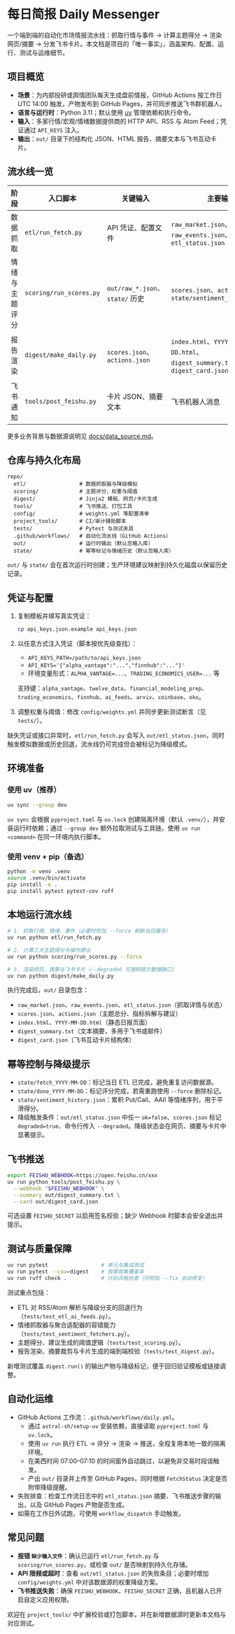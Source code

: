# 每日简报 Daily Messenger

一个端到端的自动化市场情报流水线：抓取行情与事件 → 计算主题得分 → 渲染网页/摘要 → 分发飞书卡片。本文档是项目的「唯一事实」，涵盖架构、配置、运行、测试与运维细节。

## 项目概览

- **场景**：为内部投研或舆情团队每天生成盘前情报，GitHub Actions 按工作日 UTC 14:00 触发，产物发布到 GitHub Pages，并可同步推送飞书群机器人。
- **语言与运行时**：Python 3.11；默认使用 [uv](https://github.com/astral-sh/uv) 管理依赖和执行命令。
- **输入**：多家行情/宏观/情绪数据提供商的 HTTP API、RSS 与 Atom Feed；凭证通过 `API_KEYS` 注入。
- **输出**：`out/` 目录下的结构化 JSON、HTML 报告、摘要文本与飞书互动卡片。

## 流水线一览

| 阶段 | 入口脚本 | 关键输入 | 主要输出 | 降级策略 |
| ---- | -------- | -------- | -------- | -------- |
| 数据抓取 | `etl/run_fetch.py` | API 凭证、配置文件 | `raw_market.json`、`raw_events.json`、`etl_status.json` | 缺失数据时回退模拟函数并记录 `FetchStatus` |
| 情绪与主题评分 | `scoring/run_scores.py` | `out/raw_*.json`、`state/` 历史 | `scores.json`、`actions.json`、`state/sentiment_history.json` | 可通过 `--force` 忽略缓存，缺口数据视为降级 |
| 报告渲染 | `digest/make_daily.py` | `scores.json`、`actions.json` | `index.html`、`YYYY-MM-DD.html`、`digest_summary.txt`、`digest_card.json` | `--degraded` 或 `scores.json` 标记触发醒目提示 |
| 飞书通知 | `tools/post_feishu.py` | 卡片 JSON、摘要文本 | 飞书机器人消息 | 缺少 Webhook 时跳过但不中断流水线 |

更多业务背景与数据源说明见 [docs/data_source.md](docs/data_source.md)。

## 仓库与持久化布局

```text
repo/
  etl/                 # 数据抓取器与降级模拟
  scoring/             # 主题评分、权重与阈值
  digest/              # Jinja2 模板、网页/卡片生成
  tools/               # 飞书推送、打包工具
  config/              # weights.yml 等配置清单
  project_tools/       # CI/审计辅助脚本
  tests/               # Pytest 与测试夹具
  .github/workflows/   # 自动化流水线（GitHub Actions）
  out/                 # 运行时输出（默认忽略入库）
  state/               # 幂等标记与情绪历史（默认忽略入库）
```

`out/` 与 `state/` 会在首次运行时创建；生产环境建议映射到持久化磁盘以保留历史记录。

## 凭证与配置

1. 复制模板并填写真实凭证：

   ```bash
   cp api_keys.json.example api_keys.json
   ```

2. 以任意方式注入凭证（脚本按优先级查找）：

   - `API_KEYS_PATH=/path/to/api_keys.json`
   - `API_KEYS='{"alpha_vantage":"...","finnhub":"..."}'`
   - 环境变量形式：`ALPHA_VANTAGE=...`、`TRADING_ECONOMICS_USER=...` 等

   支持键：`alpha_vantage`、`twelve_data`、`financial_modeling_prep`、`trading_economics`、`finnhub`、`ai_feeds`、`arxiv`、`coinbase`、`okx`。

3. 调整权重与阈值：修改 `config/weights.yml` 并同步更新测试断言（见 `tests/`）。

缺失凭证或接口异常时，`etl/run_fetch.py` 会写入 `out/etl_status.json`，同时触发模拟数据或历史回退，流水线仍可完成但会被标记为降级模式。

## 环境准备

### 使用 uv（推荐）

```bash
uv sync --group dev
```

`uv sync` 会根据 `pyproject.toml` 与 `uv.lock` 创建隔离环境（默认 `.venv/`），并安装运行时依赖；通过 `--group dev` 额外拉取测试与工具链。使用 `uv run <command>` 在同一环境内执行脚本。

### 使用 venv + pip（备选）

```bash
python -m venv .venv
source .venv/bin/activate
pip install -e .
pip install pytest pytest-cov ruff
```

## 本地运行流水线

```bash
# 1. 抓取行情、情绪、事件（必要时附加 --force 刷新当日缓存）
uv run python etl/run_fetch.py

# 2. 计算三大主题得分与操作建议
uv run python scoring/run_scores.py --force

# 3. 渲染网页、摘要与飞书卡片（--degraded 可强制提示数据缺口）
uv run python digest/make_daily.py
```

执行完成后，`out/` 目录包含：

- `raw_market.json`、`raw_events.json`、`etl_status.json`（抓取详情与状态）
- `scores.json`、`actions.json`（主题总分、指标拆解与建议）
- `index.html`、`YYYY-MM-DD.html`（静态日报页面）
- `digest_summary.txt`（文本摘要，多用于飞书或邮件）
- `digest_card.json`（飞书互动卡片结构体）

## 幂等控制与降级提示

- `state/fetch_YYYY-MM-DD`：标记当日 ETL 已完成，避免重复访问数据源。
- `state/done_YYYY-MM-DD`：标记评分完成，若需重跑使用 `--force` 删除标记。
- `state/sentiment_history.json`：累积 Put/Call、AAII 等情绪序列，用于平滑得分。
- 降级触发条件：`out/etl_status.json` 中任一 `ok=false`、`scores.json` 标记 `degraded=true`、命令行传入 `--degraded`。降级状态会在网页、摘要与卡片中显著提示。

## 飞书推送

```bash
export FEISHU_WEBHOOK=https://open.feishu.cn/xxx
uv run python tools/post_feishu.py \
  --webhook "$FEISHU_WEBHOOK" \
  --summary out/digest_summary.txt \
  --card out/digest_card.json
```

可选设置 `FEISHU_SECRET` 以启用签名校验；缺少 Webhook 时脚本会安全退出并提示。

## 测试与质量保障

```bash
uv run pytest                 # 单元与集成测试
uv run pytest --cov=digest    # 按需收集覆盖率
uv run ruff check .           # 代码风格检查（可附加 --fix 自动修复）
```

测试重点包括：

- ETL 对 RSS/Atom 解析与降级分支的回退行为（`tests/test_etl_ai_feeds.py`）。
- 情绪抓取器与聚合适配器的容错能力（`tests/test_sentiment_fetchers.py`）。
- 主题得分、建议生成的阈值逻辑（`tests/test_scoring.py`）。
- 报告渲染、摘要裁剪与卡片生成的端到端校验（`tests/test_digest.py`）。

新增测试覆盖 `digest.run()` 的输出产物与降级标记，便于回归验证模板或链接调整。

## 自动化运维

- GitHub Actions 工作流：`.github/workflows/daily.yml`。
  - 通过 `astral-sh/setup-uv` 安装依赖，直接读取 `pyproject.toml` 与 `uv.lock`。
  - 使用 `uv run` 执行 ETL → 评分 → 渲染 → 推送，全程复用本地一致的隔离环境。
  - 在美西时间 07:00–07:10 的时间窗外自动跳过，以避免非交易时段误触发。
  - 产出 `out/` 目录并上传至 GitHub Pages，同时根据 `FetchStatus` 决定是否附带降级提醒。
- 失败排查：检查工作流日志中的 `etl_status.json` 摘要、飞书推送步骤的输出，以及 GitHub Pages 产物是否生成。
- 如需在工作日外试跑，可使用 `workflow_dispatch` 手动触发。

## 常见问题

- **报错 `缺少输入文件`**：确认已运行 `etl/run_fetch.py` 与 `scoring/run_scores.py`，或检查 `out/` 是否映射到持久化存储。
- **API 限频或超时**：查看 `out/etl_status.json` 的失败条目；必要时增加 `config/weights.yml` 中对该数据源的权重降级方案。
- **飞书推送失败**：确保 `FEISHU_WEBHOOK`、`FEISHU_SECRET` 正确，且机器人已开启自定义应用权限。

欢迎在 `project_tools/` 中扩展校验或打包脚本，并在新增数据源时更新本文档与对应测试。
